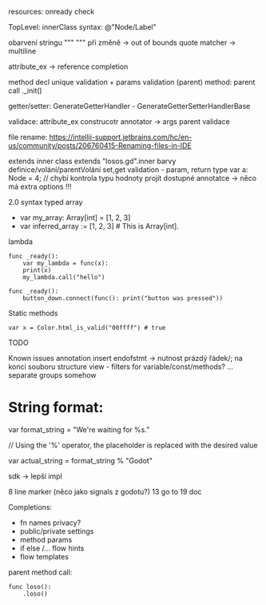 resources: onready check

TopLevel: innerClass
syntax: @"Node/Label"

obarvení stringu """ """ při změně -> out of bounds
quote matcher -> multiline

attribute_ex -> reference completion

method decl unique validation + params validation (parent)
method: parent call ._init()

getter/setter:
GenerateGetterHandler - GenerateGetterSetterHandlerBase

validace: attribute_ex
construcotr annotator -> args parent validace

file rename:
https://intellij-support.jetbrains.com/hc/en-us/community/posts/206760415-Renaming-files-in-IDE

extends inner class extends "losos.gd".inner
barvy definice/volání/parentVolání
set,get validation - param, return type
var a: Node = 4; // chybí kontrola typu hodnoty
projít dostupné annotatce -> něco má extra options !!!


2.0 syntax
typed array
- var my_array: Array[int] = [1, 2, 3]
- var inferred_array := [1, 2, 3] # This is Array[int].



lambda
```
func _ready():
    var my_lambda = func(x):
    print(x)
    my_lambda.call("hello")
```
```
func _ready():
    button_down.connect(func(): print("button was pressed"))
```

Static methods
```
var x = Color.html_is_valid("00ffff") # true
```

TODO

Known issues
annotation insert
endofstmt -> nutnost prázdý řádek/; na konci souboru
structure view - filters for variable/const/methods? ... separate groups somehow

# String format:
var format_string = "We're waiting for %s."

// Using the '%' operator, the placeholder is replaced with the desired value

var actual_string = format_string % "Godot"


sdk -> lepší impl

8 line marker (něco jako signals z godotu?)
13 go to
19 doc

Completions:
- fn names privacy?
- public/private settings
- method params
- if else /...  flow hints
- flow templates

parent method call:
```
func loso():
    .loso()
```
